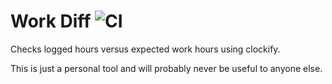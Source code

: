 # Work Diff ![CI](https://github.com/Wobbley/work-diff/workflows/CI/badge.svg?branch=main)

Checks logged hours versus expected work hours using clockify.

This is just a personal tool and will probably never be useful to anyone else.

